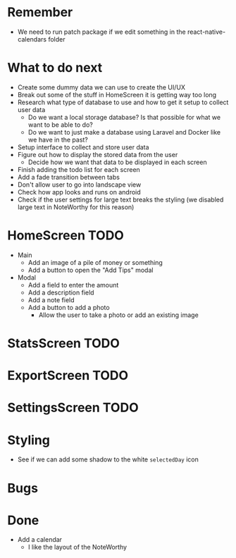 # Remember
- We need to run patch package if we edit something in the react-native-calendars folder

# What to do next
- Create some dummy data we can use to create the UI/UX
- Break out some of the stuff in HomeScreen it is getting way too long
- Research what type of database to use and how to get it setup to collect user data
  - Do we want a local storage database? Is that possible for what we want to be able to do?
  - Do we want to just make a database using Laravel and Docker like we have in the past?
- Setup interface to collect and store user data
- Figure out how to display the stored data from the user
  - Decide how we want that data to be displayed in each screen
- Finish adding the todo list for each screen
- Add a fade transition between tabs
- Don't allow user to go into landscape view
- Check how app looks and runs on android
- Check if the user settings for large text breaks the styling (we disabled large text in NoteWorthy for this reason)

# HomeScreen TODO
- Main
  - Add an image of a pile of money or something
  - Add a button to open the "Add Tips" modal
- Modal
  - Add a field to enter the amount
  - Add a description field
  - Add a note field
  - Add a button to add a photo
    - Allow the user to take a photo or add an existing image

# StatsScreen TODO

# ExportScreen TODO

# SettingsScreen TODO

# Styling
- See if we can add some shadow to the white `selectedDay` icon

# Bugs

# Done
- Add a calendar
    - I like the layout of the NoteWorthy